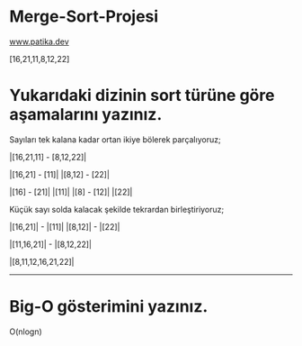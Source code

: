 # Merge-Sort-Projesi

www.patika.dev

[16,21,11,8,12,22]

# Yukarıdaki dizinin sort türüne göre aşamalarını yazınız.

Sayıları tek kalana kadar ortan ikiye bölerek parçalıyoruz;

|[16,21,11] - [8,12,22]|

|[16,21] - [11]|    |[8,12] - [22]|

|[16] - [21]|    |[11]|    |[8] - [12]|    |[22]|

Küçük sayı solda kalacak şekilde tekrardan birleştiriyoruz;

|[16,21]| - |[11]|    |[8,12]| - |[22]|

|[11,16,21]| - |[8,12,22]|

|[8,11,12,16,21,22]|
______________________________________________________________

# Big-O gösterimini yazınız.

O(nlogn)
